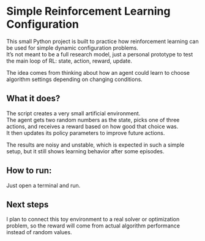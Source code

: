 # Simple Reinforcement Learning Configuration
This small Python project is built to practice how reinforcement learning can be used for simple dynamic configuration problems.  
It’s not meant to be a full research model, just a personal prototype to test the main loop of RL: state, action, reward, update.

The idea comes from thinking about how an agent could learn to choose algorithm settings depending on changing conditions.  

## What it does?
The script creates a very small artificial environment.  
The agent gets two random numbers as the state, picks one of three actions, and receives a reward based on how good that choice was.  
It then updates its policy parameters to improve future actions.

The results are noisy and unstable, which is expected in such a simple setup, but it still shows learning behavior after some episodes.

## How to run:
Just open a terminal and run.

## Next steps
I plan to connect this toy environment to a real solver or optimization problem, so the reward will come from actual algorithm performance instead of random values.
